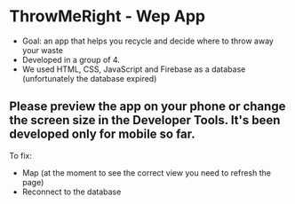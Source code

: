 # ThrowMeRight - Wep App

- Goal: an app that helps you recycle and decide where to throw away your waste
- Developed in a group of 4. 
- We used HTML, CSS, JavaScript and Firebase as a database (unfortunately the database expired)

## Please preview the app on your phone or change the screen size in the Developer Tools. It's been developed only for mobile so far.

To fix:
- Map (at the moment to see the correct view you need to refresh the page)
- Reconnect to the database
 
